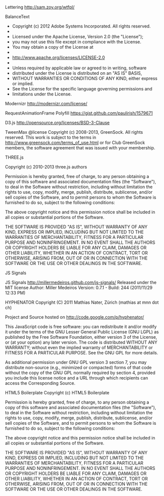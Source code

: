 Lettering
http://sam.zoy.org/wtfpl/


BalanceText
* Copyright (c) 2012 Adobe Systems Incorporated. All rights reserved.
*
* Licensed under the Apache License, Version 2.0 (the "License");
* you may not use this file except in compliance with the License.
* You may obtain a copy of the License at
*
*    http://www.apache.org/licenses/LICENSE-2.0
*
* Unless required by applicable law or agreed to in writing, software
* distributed under the License is distributed on an "AS IS" BASIS,
* WITHOUT WARRANTIES OR CONDITIONS OF ANY KIND, either express or implied.
* See the License for the specific language governing permissions and
* limitations under the License.


Modernizr
http://modernizr.com/license/




RequestAnimationFrame Polyfill
https://gist.github.com/paulirish/1579671



D3.js
http://opensource.org/licenses/BSD-3-Clause



TweenMax
@license Copyright (c) 2008-2013, GreenSock. All rights reserved.
This work is subject to the terms in http://www.greensock.com/terms_of_use.html or for 
Club GreenSock members, the software agreement that was issued with your membership.



THREE.js

Copyright (c) 2010-2013 three.js authors

Permission is hereby granted, free of charge, to any person obtaining a copy
of this software and associated documentation files (the "Software"), to deal
in the Software without restriction, including without limitation the rights
to use, copy, modify, merge, publish, distribute, sublicense, and/or sell
copies of the Software, and to permit persons to whom the Software is
furnished to do so, subject to the following conditions:

The above copyright notice and this permission notice shall be included in
all copies or substantial portions of the Software.

THE SOFTWARE IS PROVIDED "AS IS", WITHOUT WARRANTY OF ANY KIND, EXPRESS OR
IMPLIED, INCLUDING BUT NOT LIMITED TO THE WARRANTIES OF MERCHANTABILITY,
FITNESS FOR A PARTICULAR PURPOSE AND NONINFRINGEMENT. IN NO EVENT SHALL THE
AUTHORS OR COPYRIGHT HOLDERS BE LIABLE FOR ANY CLAIM, DAMAGES OR OTHER
LIABILITY, WHETHER IN AN ACTION OF CONTRACT, TORT OR OTHERWISE, ARISING FROM,
OUT OF OR IN CONNECTION WITH THE SOFTWARE OR THE USE OR OTHER DEALINGS IN
THE SOFTWARE.



JS Signals

JS Signals <http://millermedeiros.github.com/js-signals/>
Released under the MIT license
Author: Miller Medeiros
Version: 0.7.1 - Build: 244 (2011/11/29 12:33 PM)



HYPHENATOR
Copyright (C) 2011  Mathias Nater, Zürich (mathias at mnn dot ch)

Project and Source hosted on http://code.google.com/p/hyphenator/

This JavaScript code is free software: you can redistribute
it and/or modify it under the terms of the GNU Lesser
General Public License (GNU LGPL) as published by the Free Software
Foundation, either version 3 of the License, or (at your option)
any later version.  The code is distributed WITHOUT ANY WARRANTY;
without even the implied warranty of MERCHANTABILITY or FITNESS
FOR A PARTICULAR PURPOSE.  See the GNU GPL for more details.

As additional permission under GNU GPL version 3 section 7, you
may distribute non-source (e.g., minimized or compacted) forms of
that code without the copy of the GNU GPL normally required by
section 4, provided you include this license notice and a URL
through which recipients can access the Corresponding Source.




HTML5 Boilerplate
Copyright (c) HTML5 Boilerplate

Permission is hereby granted, free of charge, to any person obtaining a copy of
this software and associated documentation files (the "Software"), to deal in
the Software without restriction, including without limitation the rights to
use, copy, modify, merge, publish, distribute, sublicense, and/or sell copies
of the Software, and to permit persons to whom the Software is furnished to do
so, subject to the following conditions:

The above copyright notice and this permission notice shall be included in all
copies or substantial portions of the Software.

THE SOFTWARE IS PROVIDED "AS IS", WITHOUT WARRANTY OF ANY KIND, EXPRESS OR
IMPLIED, INCLUDING BUT NOT LIMITED TO THE WARRANTIES OF MERCHANTABILITY,
FITNESS FOR A PARTICULAR PURPOSE AND NONINFRINGEMENT. IN NO EVENT SHALL THE
AUTHORS OR COPYRIGHT HOLDERS BE LIABLE FOR ANY CLAIM, DAMAGES OR OTHER
LIABILITY, WHETHER IN AN ACTION OF CONTRACT, TORT OR OTHERWISE, ARISING FROM,
OUT OF OR IN CONNECTION WITH THE SOFTWARE OR THE USE OR OTHER DEALINGS IN THE
SOFTWARE.
